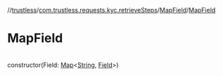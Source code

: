 //[trustless](../../../index.md)/[com.trustless.requests.kyc.retrieveSteps](../index.md)/[MapField](index.md)/[MapField](-map-field.md)

# MapField

\
constructor(Field: [Map](https://kotlinlang.org/api/latest/jvm/stdlib/kotlin.collections/-map/index.html)&lt;[String](https://kotlinlang.org/api/latest/jvm/stdlib/kotlin/-string/index.html), [Field](../-field/index.md)&gt;)

